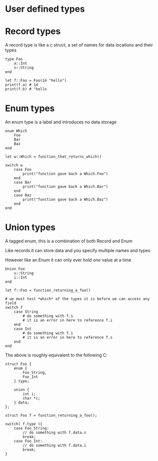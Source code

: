 User defined types
==================

Record types
============
A record type is like a c struct, a set of names for data locations and their types

    type Foo
        a::Int
        s::String
    end

    let f::Foo = Foo(14 "hello")
    print(f.a) # 14
    print(f.b) # "hello


Enum types
==========
An enum type is a label and introduces no data storage

    enum Which
        Foo
        Bar
        Baz
    end

    let w::Which = function_that_returns_which()

    switch w
        case Foo
            print("function gave back a Which.Foo")
        end
        case Bar
            print("function gave back a Which.Bar")
        end
        case Baz
            print("function gave back a Which.Baz")
        end
    end

Union types
===========
A tagged enum, this is a combination of both Record and Enum

Like records it can store data and you specify multiple names and types

However like an Enum it can only ever hold *one* value at a time

    Union Foo
        s::String
        i::Int
    end

    let f::Foo = function_returning_a_foo()

    # we must test *which* of the types it is before we can access any field
    switch f
        case String
            # do something with f.s
            # it is an error in here to reference f.i
        end
        case Int
            # do something with f.i
            # it is an error in here to reference f.s
        end
    end


The above is roughly equivalent to the following C:

    struct Foo {
        enum {
            Foo_String,
            Foo_Int
        } type;

        union {
            int i;
            char *c;
        } data;
    };

    struct Foo f = function_returning_a_foo();

    switch( f.type ){
        case Foo_String:
            // do something with f.data.s
            break;
        case Foo_Int:
            // do something with f.data.i
            break;
    }

